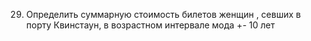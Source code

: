 29.	Определить суммарную стоимость билетов женщин , севших в порту Квинстаун, в возрастном интервале мода +- 10 лет 
